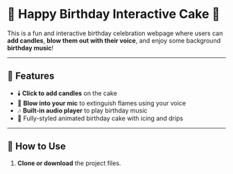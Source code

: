 # 🎉 Happy Birthday Interactive Cake 🎂

This is a fun and interactive birthday celebration webpage where users can **add candles**, **blow them out with their voice**, and enjoy some background **birthday music**!

---

## 🧁 Features

- 🕯️ **Click to add candles** on the cake
- 💨 **Blow into your mic** to extinguish flames using your voice
- 🎶 **Built-in audio player** to play birthday music
- 🎂 Fully-styled animated birthday cake with icing and drips

---

## 🚀 How to Use

1. **Clone or download** the project files.


